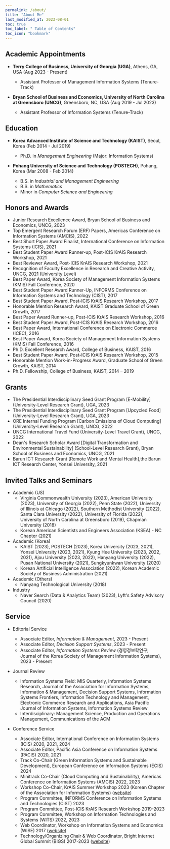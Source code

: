 ```yaml
---
permalink: /about/
title: "About Me"
last_modified_at: 2023-08-01
toc: true
toc_label: " Table of Contents"
toc_icon: "bookmark"
---
```


## Academic Appointments
* **Terry College of Business, University of Georgia (UGA)**, Athens, GA, USA (Aug 2023 - Present)
	* Assistant Professor of Management Information Systems (Tenure-Track)

* **Bryan School of Business and Economics, University of North Carolina at Greensboro (UNCG)**, Greensboro, NC, USA (Aug 2019 - Jul 2023)
	* Assistant Professor of Information Systems (Tenure-Track)


## Education
* **Korea Advanced Institute of Science and Technology (KAIST)**, Seoul, Korea (Feb 2014 - Jul 2019)
	* Ph.D. in *Management Engineering* (Major: Information Systems)

* **Pohang University of Science and Technology (POSTECH)**, Pohang, Korea (Mar 2008 - Feb 2014)
	* B.S. in *Industrial and Management Engineering*
	* B.S. in *Mathematics*
	* Minor in *Computer Science and Engineering*


## Honors and Awards
*	Junior Research Excellence Award, Bryan School of Business and Economics, UNCG, 2023
*	Top Emergent Research Forum (ERF) Papers, Americas Conference on Information Systems (AMCIS), 2022
*	Best Short Paper Award Finalist, International Conference on Information Systems (ICIS), 2021
* Best Student Paper Award Runner-up, Post-ICIS KrAIS Research Workshop, 2021
* Best Reviewer Award, Post-ICIS KrAIS Research Workshop, 2021
* Recognition of Faculty Excellence in Research and Creative Activity, UNCG, 2021 (University Level)
* Best Paper Award, Korea Society of Management Information Systems (KMIS) Fall Conference, 2020
* Best Student Paper Award Runner-Up, INFORMS Conference on Information Systems and Technology (CIST), 2017
* Best Student Paper Award, Post-ICIS KrAIS Research Workshop, 2017
* Honorable Mention Research Award, KAIST Graduate School of Green Growth, 2017
* Best Paper Award Runner-up, Post-ICIS KrAIS Research Workshop, 2016
* Best Student Paper Award, Post-ICIS KrAIS Research Workshop, 2016
* Best Paper Award, International Conference on Electronic Commerce (ICEC), 2016
* Best Paper Award, Korea Society of Management Information Systems (KMIS) Fall Conference, 2016
* Ph.D. Excellent Research Award, College of Business, KAIST, 2016
* Best Student Paper Award, Post-ICIS KrAIS Research Workshop, 2015
* Honorable Mention Work-in-Progress Award, Graduate School of Green Growth, KAIST, 2014
* Ph.D. Fellowship, College of Business, KAIST, 2014 – 2019

## Grants
*	The Presidential Interdisciplinary Seed Grant Program [E-Mobility] (University-Level Research Grant), UGA, 2023
*	The Presidential Interdisciplinary Seed Grant Program [Upcycled Food] (University-Level Research Grant), UGA, 2023
*	ORE Internal Funding Program [Carbon Emissions of Cloud Computing] (University-Level Research Grant), UNCG, 2022
*	UNCG International Travel Fund (University-Level Travel Grant), UNCG, 2022
* Dean's Research Scholar Award [Digital Transformation and Environmental Sustainability] (School-Level Research Grant), Bryan School of Business and Economics, UNCG, 2021
* Barun ICT Research Grant [Remote Work and Mental Health],the Barun ICT Research Center, Yonsei University, 2021

## Invited Talks and Seminars
* Academic (US)
	* Virginia Commonwealth University (2023), American University (2023), University of Georgia (2022), Penn State (2022), University of Illinois at Chicago (2022), Southern Methodist University (2022), Santa Clara University (2022), University of Florida (2022), University of North Carolina at Greensboro (2019), Chapman University (2018)
	* Korean American Scientists and Engineers Association (KSEA) - NC Chapter (2021)
* Academic (Korea)
	* KAIST (2023), POSTECH (2023), Korea University (2023, 2021), Yonsei University (2023, 2021), Kyung Hee University (2023, 2022, 2021), Ajou University (2023, 2022), Hanyang University (2022), Pusan National University (2021), Sungkyunkwan University (2020)
	* Korean Artificial Intelligence Association (2022), Korean Academic Society of Business Administration (2021)
* Academic (Others)
	* Nanyang Technological University (2018)
* Industry
	* Naver Search (Data & Analytics Team) (2023), Lyft's Safety Advisory Council (2020)

## Service
* Editorial Service
	* Associate Editor, *Information & Management*, 2023 - Present
	* Associate Editor, *Decision Support Systems*, 2023 - Present
	* Associate Editor, *Information Systems Review* (경영정보학연구; Journal of the Korea Society of Management Information Systems), 2023 - Present

* Journal Review
	* Information Systems Field: MIS Quarterly, Information Systems Research, Journal of the Association for Information Systems, Information & Management, Decision Support Systems, Information Systems Frontiers, Information Technology and Management, Electronic Commerce Research and Applications, Asia Pacific Journal of Information Systems, Information Systems Review
	* Interdisciplinary: Management Science, Production and Operations Management, Communications of the ACM

* Conference Service
	* Associate Editor, International Conference on Information Systems (ICIS) 2020, 2021, 2024
	* Associate Editor, Pacific Asia Conference on Information Systems (PACIS) 2020, 2021
	* Track Co-Chair (Green Information Systems and Sustainable Development), European Conference on Information Systems (ECIS) 2024
	* Minitrack Co-Chair (Cloud Computing and Sustainability), Americas Conference on Information Systems (AMCIS) 2022, 2023
	* Workshop Co-Chair, KrAIS Summer Workshop 2023 (Korean Chapter of the Association for Information Systems) ([website][1])
	* Program Committee, INFORMS Conference on Information Systems and Technologies (CIST) 2023
	* Program Committee, Post-ICIS KrAIS Research Workshop 2019-2023
	* Program Committee, Workshop on Information Technologies and Systems (WITS) 2022, 2023
	* Web Coordinator, Workshop on Information Systems and Economics (WISE) 2017 ([website][2])
	* Technology/Organizing Chair & Web Coordinator, Bright Internet Global Summit (BIGS) 2017-2023 ([website][3])

[1]: https://sites.google.com/view/krais-summer2023
[2]: https://wiseconf2017.wixsite.com/wise
[3]: http://brightinternet.org
